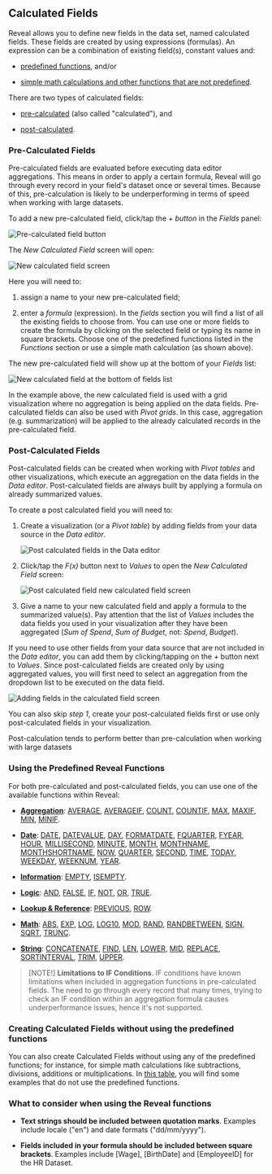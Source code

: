 ## Calculated Fields

Reveal allows you to define new fields in the data set, named calculated
fields. These fields are created by using expressions (formulas). An
expression can be a combination of existing field(s), constant values
and:

  - [predefined functions](#predefined-functions), and/or

  - [simple math calculations and other functions that are not predefined](#without-predefined-functions).

There are two types of calculated fields:

  - [pre-calculated](#precalculated-fields) (also called "calculated"),
    and

  - [post-calculated](#postcalculated-fields).

<a name='precalculated-fields'></a>
### Pre-Calculated Fields

Pre-calculated fields are evaluated before executing data editor
aggregations. This means in order to apply a certain formula, Reveal will go through every record in your field's dataset once or several times. Because of this, pre-calculation is likely to be underperforming in terms of speed when working with large datasets.

To add a new pre-calculated field, click/tap the *+ button* in the
*Fields* panel:

![Pre-calculated field button](images/pre-calculated-field-button_all.png)

The *New Calculated Field* screen will open:

![New calculated field screen](images/new-calculated-field-screen_all.png)

Here you will need to:

1.  assign a name to your new pre-calculated field;

2.  enter a *formula* (expression). In the *fields* section you will
    find a list of all the existing fields to choose from. You can use
    one or more fields to create the formula by clicking on the selected
    field or typing its name in square brackets. Choose one of the
    predefined functions listed in the *Functions* section or use a
    simple math calculation (as shown above).

The new pre-calculated field will show up at the bottom of your *Fields*
list:

![New calculated field at the bottom of fields list](images/new-calculated-field-bottom-list_all.png)

In the example above, the new calculated field is used with a grid
visualization where no aggregation is being applied on the data fields.
Pre-calculated fields can also be used with *Pivot grids*. In this case,
aggregation (e.g. summarization) will be applied to the already
calculated records in the pre-calculated field.

<a name='postcalculated-fields'></a>
### Post-Calculated Fields

Post-calculated fields can be created when working with *Pivot tables*
and other visualizations, which execute an aggregation on the data
fields in the *Data editor*. Post-calculated fields are always built by
applying a formula on already summarized values.

To create a post calculated field you will need to:

1.  Create a visualization (or a *Pivot table*) by adding fields from
    your data source in the *Data editor*.

    ![Post calculated fields in the Data editor](images/post-calculated-fields-data-editor_all.png)

2.  Click/tap the *F(x)* button next to *Values* to open the *New
    Calculated Field* screen:

    ![Post calculated field new calculated field screen](images/post-calculated-field-new-calculated-field-screen_all.png)

3.  Give a name to your new calculated field and apply a formula to the
    summarized value(s). Pay attention that the list of *Values*
    includes the data fields you used in your visualization after they
    have been aggregated (*Sum of Spend*, *Sum of Budget*, not: *Spend*,
    *Budget*).

If you need to use other fields from your data source that are not
included in the *Data editor*, you can add them by clicking/tapping on
the *+* button next to *Values*. Since post-calculated fields are
created only by using aggregated values, you will first need to select
an aggregation from the dropdown list to be executed on the data field.

![Adding fields in the calculated field screen](images/post-calculated-field-new-calculated-field-screen-adding-fields_all.png)

You can also skip *step 1*, create your post-calculated fields first or
use only post-calculated fields in your visualization.

Post-calculation tends to perform better than pre-calculation when
working with large datasets

<a name='predefined-functions'></a>
### Using the Predefined Reveal Functions

For both pre-calculated and post-calculated fields, you can use one of
the available functions within Reveal:

  - [**Aggregation**](Aggregation-Calculated-Fields.md):
    [AVERAGE](aggregation-calculated-fields.html#average),
    [AVERAGEIF](aggregation-calculated-fields.html#averageif),
    [COUNT](aggregation-calculated-fields.html#count),
    [COUNTIF](aggregation-calculated-fields.html#countif),
    [MAX](aggregation-calculated-fields.html#max),
    [MAXIF](aggregation-calculated-fields.html#maxif),
    [MIN](aggregation-calculated-fields.html#min),
    [MINIF](aggregation-calculated-fields.html#minif).

  - [**Date**](Date-Calculated-Fields.md):
    [DATE](date-calculated-fields.html#date-date),
    [DATEVALUE](date-calculated-fields.html#datevalue),
    [DAY](date-calculated-fields.html#day),
    [FORMATDATE](date-calculated-fields#formatdate),
    [FQUARTER](date-calculated-fields#fquarter),
    [FYEAR](date-calculated-fields.html#fyear),
    [HOUR](date-calculated-fields.html#hour),
    [MILLISECOND](date-calculated-fields.html#millisecond),
    [MINUTE](date-calculated-fields.html#minute),
    [MONTH](date-calculated-fields.html#month),
    [MONTHNAME](date-calculated-fields.html#monthname),
    [MONTHSHORTNAME](date-calculated-fields.html#monthshortname),
    [NOW](date-calculated-fields.html#now),
    [QUARTER](date-calculated-fields.html#quarter),
    [SECOND](date-calculated-fields.html#second),
    [TIME](date-calculated-fields.html#date-time),
    [TODAY](date-calculated-fields.html#today),
    [WEEKDAY](date-calculated-fields.html#weekday),
    [WEEKNUM](date-calculated-fields.html#weeknum),
    [YEAR](date-calculated-fields.html#year).

  - [**Information**](Information-Calculated-Fields.md):
    [EMPTY](information-calculated-fields#empty),
    [ISEMPTY](information-calculated-fields.html#isempty).

  - [**Logic**](Logic-Calculated-Fields.md):
    [AND](logic-calculated-fields.html#and),
    [FALSE](logic-calculated-fields.html#false),
    [IF](logic-calculated-fields.html#if),
    [NOT](logic-calculated-fields.html#not),
    [OR](logic-calculated-fields.html#or),
    [TRUE](logic-calculated-fields.html#true).

  - [**Lookup & Reference**](Lookup-Reference-Calculated-Fields.md):
    [PREVIOUS](lookup-reference-calculated-fields.html#previous),
    [ROW](lookup-reference-calculated-fields.html#row).

  - [**Math**](Math-Calculated-Fields.md):
    [ABS](math-calculated-fields.html#abs),
    [EXP](math-calculated-fields.html#exp),
    [LOG](math-calculated-fields.html#log),
    [LOG10](math-calculated-fields.html#log10),
    [MOD](math-calculated-fields.html#mod),
    [RAND](math-calculated-fields.html#rand),
    [RANDBETWEEN](math-calculated-fields.html#randbetween),
    [SIGN](math-calculated-fields.html#sign),
    [SQRT](math-calculated-fields.html#sqrt),
    [TRUNC](math-calculated-fields.html#trunc).

  - [**String**](String-Calculated-Fields.md):
    [CONCATENATE](string-calculated-fields.html#concatenate),
    [FIND](string-calculated-fields.html#find),
    [LEN](string-calculated-fields.html#len),
    [LOWER](string-calculated-fields.html#lower),
    [MID](string-calculated-fields.html#mid),
    [REPLACE](string-calculated-fields.html#replace),
    [SORTINTERVAL](string-calculated-fields.html#sortinterval),
    [TRIM](string-calculated-fields.html#trim),
    [UPPER](string-calculated-fields.html#upper).

>[NOTE!] **Limitations to IF Conditions**.
>IF conditions have known limitations when included in aggregation functions in pre-calculated fields. The need to go through every record that many times, trying to check an IF condition within an aggregation formula causes underperformance issues, hence it's not supported.

<a name='without-predefined-functions'></a>
### Creating Calculated Fields without using the predefined functions

You can also create Calculated Fields without using any of the
predefined functions; for instance, for simple math calculations like
subtractions, divisions, additions or multiplications. In [this table](sample-calculated-fields.md), you will find some examples that do
not use the predefined functions.

### What to consider when using the Reveal functions

  - **Text strings should be included between quotation marks**.
    Examples include locale ("en") and date formats ("dd/mm/yyyy").

  - **Fields included in your formula should be included between square brackets**. Examples include [Wage], [BirthDate] and [EmployeeID] for the HR Dataset.
